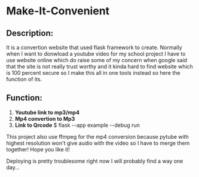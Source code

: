 # Make-It-Convenient

## Description:
It is a convertion website that used flask framework to create. Normally when I want to donwload a youtube video for my school project I have to use website online which do raise some of my concern when google said that the site is not really trust worthy and it kinda hard to find website which is 100 percent secure so I make this all in one tools instead so here the function of its.
## Function:
1. **Youtube link to mp3/mp4**
2. **Mp4 convertion to Mp3**
3. **Link to Qrcode**
 $ flask --app example --debug run

This project also use ffmpeg for the mp4 conversion because pytube with highest resolution won't give audio with the video so I have to merge them together!
Hope you like it!

Deploying is pretty troublesome right now I will probably find a way one day... 

